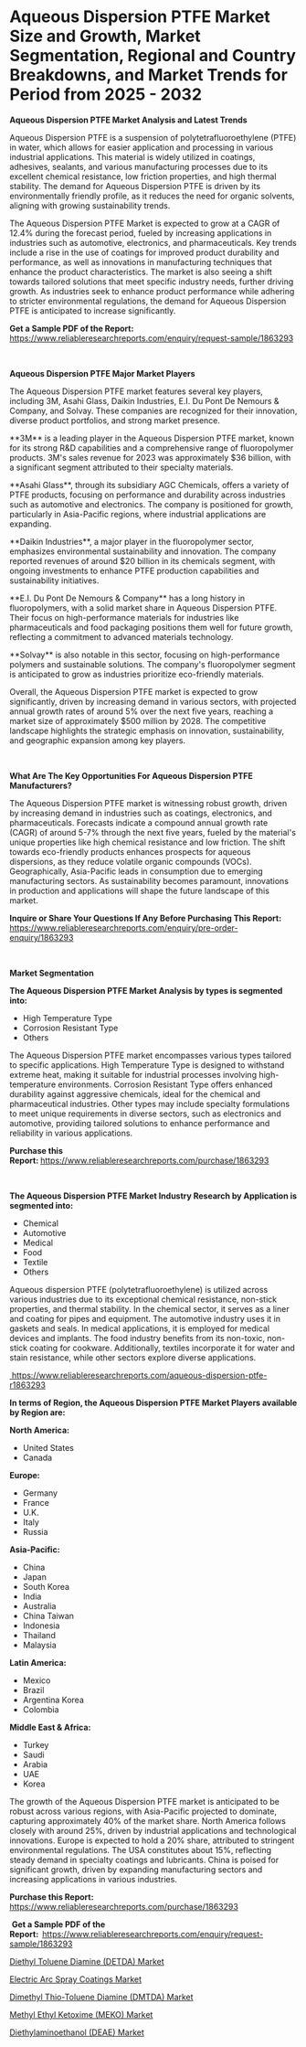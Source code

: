 <p><h1>Aqueous Dispersion PTFE Market Size and Growth, Market Segmentation, Regional and Country Breakdowns, and Market Trends for Period from 2025 -  2032</h1></p><p><strong>Aqueous Dispersion PTFE Market Analysis and Latest Trends</strong></p>
<p><p>Aqueous Dispersion PTFE is a suspension of polytetrafluoroethylene (PTFE) in water, which allows for easier application and processing in various industrial applications. This material is widely utilized in coatings, adhesives, sealants, and various manufacturing processes due to its excellent chemical resistance, low friction properties, and high thermal stability. The demand for Aqueous Dispersion PTFE is driven by its environmentally friendly profile, as it reduces the need for organic solvents, aligning with growing sustainability trends.</p><p>The Aqueous Dispersion PTFE Market is expected to grow at a CAGR of 12.4% during the forecast period, fueled by increasing applications in industries such as automotive, electronics, and pharmaceuticals. Key trends include a rise in the use of coatings for improved product durability and performance, as well as innovations in manufacturing techniques that enhance the product characteristics. The market is also seeing a shift towards tailored solutions that meet specific industry needs, further driving growth. As industries seek to enhance product performance while adhering to stricter environmental regulations, the demand for Aqueous Dispersion PTFE is anticipated to increase significantly.</p></p>
<p><strong>Get a Sample PDF of the Report:&nbsp;</strong> <a href="https://www.reliableresearchreports.com/enquiry/request-sample/1863293?utm_campaign=24&utm_medium=2&utm_source=Github&utm_content=ia&utm_term=03042025&utm_id=aqueous-dispersion-ptfe">https://www.reliableresearchreports.com/enquiry/request-sample/1863293</a></p>
<p>&nbsp;</p>
<p><strong>Aqueous Dispersion PTFE Major Market Players</strong></p>
<p><p>The Aqueous Dispersion PTFE market features several key players, including 3M, Asahi Glass, Daikin Industries, E.I. Du Pont De Nemours & Company, and Solvay. These companies are recognized for their innovation, diverse product portfolios, and strong market presence.</p><p>**3M** is a leading player in the Aqueous Dispersion PTFE market, known for its strong R&D capabilities and a comprehensive range of fluoropolymer products. 3M's sales revenue for 2023 was approximately $36 billion, with a significant segment attributed to their specialty materials.</p><p>**Asahi Glass**, through its subsidiary AGC Chemicals, offers a variety of PTFE products, focusing on performance and durability across industries such as automotive and electronics. The company is positioned for growth, particularly in Asia-Pacific regions, where industrial applications are expanding.</p><p>**Daikin Industries**, a major player in the fluoropolymer sector, emphasizes environmental sustainability and innovation. The company reported revenues of around $20 billion in its chemicals segment, with ongoing investments to enhance PTFE production capabilities and sustainability initiatives.</p><p>**E.I. Du Pont De Nemours & Company** has a long history in fluoropolymers, with a solid market share in Aqueous Dispersion PTFE. Their focus on high-performance materials for industries like pharmaceuticals and food packaging positions them well for future growth, reflecting a commitment to advanced materials technology.</p><p>**Solvay** is also notable in this sector, focusing on high-performance polymers and sustainable solutions. The company's fluoropolymer segment is anticipated to grow as industries prioritize eco-friendly materials.</p><p>Overall, the Aqueous Dispersion PTFE market is expected to grow significantly, driven by increasing demand in various sectors, with projected annual growth rates of around 5% over the next five years, reaching a market size of approximately $500 million by 2028. The competitive landscape highlights the strategic emphasis on innovation, sustainability, and geographic expansion among key players.</p></p>
<p>&nbsp;</p>
<p><strong>What Are The Key Opportunities For Aqueous Dispersion PTFE Manufacturers?</strong></p>
<p><p>The Aqueous Dispersion PTFE market is witnessing robust growth, driven by increasing demand in industries such as coatings, electronics, and pharmaceuticals. Forecasts indicate a compound annual growth rate (CAGR) of around 5-7% through the next five years, fueled by the material's unique properties like high chemical resistance and low friction. The shift towards eco-friendly products enhances prospects for aqueous dispersions, as they reduce volatile organic compounds (VOCs). Geographically, Asia-Pacific leads in consumption due to emerging manufacturing sectors. As sustainability becomes paramount, innovations in production and applications will shape the future landscape of this market.</p></p>
<p><strong>Inquire or Share Your Questions If Any Before Purchasing This Report:</strong> <a href="https://www.reliableresearchreports.com/enquiry/pre-order-enquiry/1863293?utm_campaign=24&utm_medium=2&utm_source=Github&utm_content=ia&utm_term=03042025&utm_id=aqueous-dispersion-ptfe">https://www.reliableresearchreports.com/enquiry/pre-order-enquiry/1863293</a></p>
<p>&nbsp;</p>
<p><strong>Market Segmentation</strong></p>
<p><strong>The Aqueous Dispersion PTFE Market Analysis by types is segmented into:</strong></p>
<p><ul><li>High Temperature Type</li><li>Corrosion Resistant Type</li><li>Others</li></ul></p>
<p><p>The Aqueous Dispersion PTFE market encompasses various types tailored to specific applications. High Temperature Type is designed to withstand extreme heat, making it suitable for industrial processes involving high-temperature environments. Corrosion Resistant Type offers enhanced durability against aggressive chemicals, ideal for the chemical and pharmaceutical industries. Other types may include specialty formulations to meet unique requirements in diverse sectors, such as electronics and automotive, providing tailored solutions to enhance performance and reliability in various applications.</p></p>
<p><strong>Purchase this Report:&nbsp;</strong><a href="https://www.reliableresearchreports.com/purchase/1863293?utm_campaign=24&utm_medium=2&utm_source=Github&utm_content=ia&utm_term=03042025&utm_id=aqueous-dispersion-ptfe">https://www.reliableresearchreports.com/purchase/1863293</a></p>
<p>&nbsp;</p>
<p><strong>The Aqueous Dispersion PTFE Market Industry Research by Application is segmented into:</strong></p>
<p><ul><li>Chemical</li><li>Automotive</li><li>Medical</li><li>Food</li><li>Textile</li><li>Others</li></ul></p>
<p><p>Aqueous dispersion PTFE (polytetrafluoroethylene) is utilized across various industries due to its exceptional chemical resistance, non-stick properties, and thermal stability. In the chemical sector, it serves as a liner and coating for pipes and equipment. The automotive industry uses it in gaskets and seals. In medical applications, it is employed for medical devices and implants. The food industry benefits from its non-toxic, non-stick coating for cookware. Additionally, textiles incorporate it for water and stain resistance, while other sectors explore diverse applications.</p></p>
<p><a href="https://www.reliableresearchreports.com/aqueous-dispersion-ptfe-r1863293?utm_campaign=24&utm_medium=2&utm_source=Github&utm_content=ia&utm_term=03042025&utm_id=aqueous-dispersion-ptfe">&nbsp;https://www.reliableresearchreports.com/aqueous-dispersion-ptfe-r1863293</a></p>
<p><strong>In terms of Region, the Aqueous Dispersion PTFE Market Players available by Region are:</strong></p>
<p>
    <p> <strong> North America: </strong>
        <ul>
            <li>United States</li>
            <li>Canada</li>
        </ul>
        </p> 
    <p> <strong> Europe: </strong>
        <ul>
            <li>Germany</li>
            <li>France</li>
            <li>U.K.</li>
            <li>Italy</li>
            <li>Russia</li>
        </ul>
        </p> 
    <p> <strong> Asia-Pacific: </strong>
        <ul>
            <li>China</li>
            <li>Japan</li>
            <li>South Korea</li>
            <li>India</li>
            <li>Australia</li>
            <li>China Taiwan</li>
            <li>Indonesia</li>
            <li>Thailand</li>
            <li>Malaysia</li>
        </ul>
        </p> 
    <p> <strong> Latin America: </strong>
        <ul>
            <li>Mexico</li>
            <li>Brazil</li>
            <li>Argentina Korea</li>
            <li>Colombia</li>
        </ul>
        </p> 
    <p> <strong> Middle East & Africa: </strong>
        <ul>
            <li>Turkey</li>
            <li>Saudi</li>
            <li>Arabia</li>
            <li>UAE</li>
            <li>Korea</li>
        </ul>
    </p>
    </p>
<p><p>The growth of the Aqueous Dispersion PTFE market is anticipated to be robust across various regions, with Asia-Pacific projected to dominate, capturing approximately 40% of the market share. North America follows closely with around 25%, driven by industrial applications and technological innovations. Europe is expected to hold a 20% share, attributed to stringent environmental regulations. The USA constitutes about 15%, reflecting steady demand in specialty coatings and lubricants. China is poised for significant growth, driven by expanding manufacturing sectors and increasing applications in various industries.</p></p>
<p><strong>Purchase this Report: </strong><a href="https://www.reliableresearchreports.com/purchase/1863293?utm_campaign=24&utm_medium=2&utm_source=Github&utm_content=ia&utm_term=03042025&utm_id=aqueous-dispersion-ptfe">https://www.reliableresearchreports.com/purchase/1863293</a></p>
<p>&nbsp;<strong>Get a Sample PDF of the Report:&nbsp;&nbsp;</strong><a href="https://www.reliableresearchreports.com/enquiry/request-sample/1863293?utm_campaign=24&utm_medium=2&utm_source=Github&utm_content=ia&utm_term=03042025&utm_id=aqueous-dispersion-ptfe">https://www.reliableresearchreports.com/enquiry/request-sample/1863293</a></p>
<p><strong></strong></p>
<p><p><a href="https://github.com/mehakmiamid1/Market-Research-Report-List-1/blob/main/diethyl-toluene-diamine-detda-market.md?utm_campaign=24&utm_medium=2&utm_source=Github&utm_content=ia&utm_term=03042025&utm_id=aqueous-dispersion-ptfe">Diethyl Toluene Diamine (DETDA) Market</a></p><p><a href="https://github.com/lelkohydesyj/Market-Research-Report-List-1/blob/main/electric-arc-spray-coatings-market.md?utm_campaign=24&utm_medium=2&utm_source=Github&utm_content=ia&utm_term=03042025&utm_id=aqueous-dispersion-ptfe">Electric Arc Spray Coatings Market</a></p><p><a href="https://github.com/thanenegenqa/Market-Research-Report-List-1/blob/main/dimethyl-thio-toluene-diamine-dmtda-market.md?utm_campaign=24&utm_medium=2&utm_source=Github&utm_content=ia&utm_term=03042025&utm_id=aqueous-dispersion-ptfe">Dimethyl Thio-Toluene Diamine (DMTDA) Market</a></p><p><a href="https://github.com/cezilfinerv9/Market-Research-Report-List-1/blob/main/methyl-ethyl-ketoxime-meko-market.md?utm_campaign=24&utm_medium=2&utm_source=Github&utm_content=ia&utm_term=03042025&utm_id=aqueous-dispersion-ptfe">Methyl Ethyl Ketoxime (MEKO) Market</a></p><p><a href="https://github.com/cachaskluwe/Market-Research-Report-List-1/blob/main/diethylaminoethanol-deae-market.md?utm_campaign=24&utm_medium=2&utm_source=Github&utm_content=ia&utm_term=03042025&utm_id=aqueous-dispersion-ptfe">Diethylaminoethanol (DEAE) Market</a></p></p>